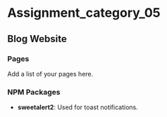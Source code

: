 # Assignment_category_05

## Blog Website

### Pages

Add a list of your pages here.

### NPM Packages

- **sweetalert2**: Used for toast notifications.